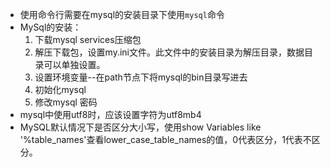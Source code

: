 * 使用命令行需要在mysql的安装目录下使用`mysql`命令
* MySql的安装：
    1. 下载mysql services压缩包
    2. 解压下载包，设置my.ini文件。此文件中的安装目录为解压目录，数据目录可以单独设置。
    3. 设置环境变量--在path节点下将mysql的bin目录写进去
    4. 初始化mysql 
    5. 修改mysql 密码
* mysql中使用utf8时，应该设置字符为utf8mb4
* MySQL默认情况下是否区分大小写，使用show Variables like '%table_names'查看lower_case_table_names的值，0代表区分，1代表不区分。